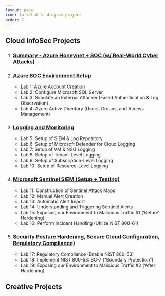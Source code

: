 ```yaml
---
layout: page
icon: fa-solid fa-diagram-project
order: 2
---
```


## Cloud InfoSec Projects

1. ### **[Summary - Azure Honeynet + SOC (w/ Real-World Cyber Attacks)](https://google.com)**
2. ### **[Azure SOC Environment Setup](https://google.com)**
   * [Lab 1: Azure Account Creation](htttps://google.com)
   * Lab 2: Configure Microsoft SQL Server
   * Lab 3: Simulate an External Attacker (Failed Authentication & Log Observation)
   * Lab 4: Azure Active Directory (Users, Groups, and Access Management)
3. ### **[Logging and Monitoring](https://google.com)**
   * Lab 5: Setup of SIEM & Log Repository
   * Lab 6: Setup of Microsoft Defender for Cloud Logging
   * Lab 7: Setup of VM & NSG Logging
   * Lab 8: Setup of Tenant-Level Logging
   * Lab 9: Setup of Subscription-Level Logging
   * Lab 10: Setup of Resource-Level Logging
4. ### **[Microsoft Sentinel SIEM (Setup + Testing)](https://google.com)**
   * Lab 11: Construction of Sentinel Attack Maps
   * Lab 12: Manual Alert Creation
   * Lab 13: Automatic Alert Import
   * Lab 14: Understanding and Triggering Sentinel Alerts
   * Lab 15: Exposing our Environment to Malicious Traffic #1 (‘Before’ Hardening)
   * Lab 16: Perform Incident Handling (Utilize NIST 800-61)
5. ### **[Security Posture Hardening, Secure Cloud Configuration, Regulatory Compliance)](https://google.com)**
   * Lab 17: Regulatory Compliance (Enable NIST 800-53) 
   * Lab 18: Implement NIST 800-53: SC-7 (“Boundary Protection”)
   * Lab 19: Exposing our Environment to Malicious Traffic #2 (‘After’ Hardening)

## Creative Projects
